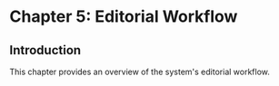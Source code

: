 # Chapter 5: Editorial Workflow
## Introduction

This chapter provides an overview of the system's editorial workflow.
